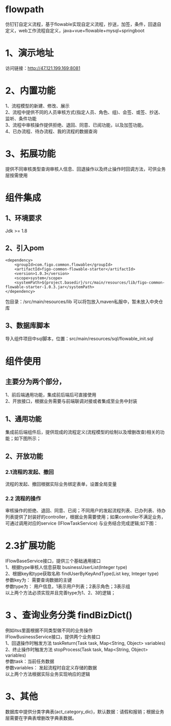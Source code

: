 # flowpath
仿钉钉自定义流程，基于flowable实现自定义流程，抄送，加签，条件，回退自定义，web工作流程自定义，java+vue+flowable+mysql+springboot

# 1、演示地址
访问链接：http://47.121.199.169:8081

# 2、内置功能
   1、流程模型的新建、修改、展示<br>
   2、流程中提供不同的人员审核方式(指定人员、角色、组)、会签、或签、抄送、监听、条件功能<br>
   3、流程中审核操作提供拒绝、退回、同意、已阅功能，以及加签功能。<br>
   4、已办流程、待办流程、我的流程的数据查询<br>
# 3、拓展功能
  提供不同审核类型查询审核人信息、回退操作以及终止操作时回调方法，可供业务层按需使用



# 组件集成
## 1、环境要求
Jdk >= 1.8


## 2、引入pom
```
<dependency>
    <groupId>com.figo.common.flowable</groupId> 
    <artifactId>figo-common-flowable-starter</artifactId> 
    <version>1.0.3</version>
    <scope>system</scope> 
    <systemPath>${project.basedir}/src/main/resources/lib/figo-common-flowable-starter-1.0.3.jar</systemPath>
</dependency>
```

包目录：/src/main/resources/lib
可以将包放入maven私服中，暂未放入中央仓库
## 3、数据库脚本
导入组件项目中sql脚本，位置：src/main/resources/sql/flowable_init.sql

#  组件使用
## 主要分为两个部分， <br>
1、前后端通用功能，集成前后端后可直接使用 <br>
2、开放接口，根据业务需要与前端联调对接或者集成至业务中封装 <br>

## 1、通用功能
集成前后端组件后，提供现成的流程定义(流程模型的绘制以及增删改查)相关的功能；如下图所示；


## 2、开放功能
### 2.1流程的发起、撤回
流程的发起、撤回根据实际业务绑定表单，设置全局变量
### 2.2 流程的操作
审核操作的拒绝、退回、同意、已阅；不同用户的发起流程列表、已办列表、待办列表提供了封装好的controller，根据业务需要使用；如果controller不满足业务，可通过调用对应的service (IFlowTaskService) 与业务结合完成逻辑;如下图：


# 2.3扩展功能
  IFlowBaseService接口，提供三个基础通用接口 <br>
  1、根据type审核人信息获取 businessUserList(Integer type) <br>
  2、根据key和type获取名称 findUserByKeyAndType(List<String> key, Integer type) <br>
参数key为：   需要查询数据的主键 <br>
参数type为：  用户信息，1表示用户列表；2表示角色；3表示组 <br>
以上两个方法必须实现并且完善type为1、2、3的逻辑； <br>

# 3 、查询业务分类 findBizDict()
例如itss里面根据不同类型做不同的业务操作 <br>
IFlowBusinessService接口，提供两个业务接口 <br>
1、回退操作时触发方法 taskReturn(Task task, Map<String, Object> variables) <br>
2、终止操作时触发方法 stopProcess(Task task, Map<String, Object> variables) <br>
参数task：当前任务数据  <br>
参数variables： 发起流程时自定义存储的数据 <br>
以上两个方法根据实际业务实现响应的逻辑 <br>

# 3、其他
数据库中提供分类字典表(act_category_dic)，默认数据：请假和报销；根据业务层需要在字典表增删改字典表数据。


